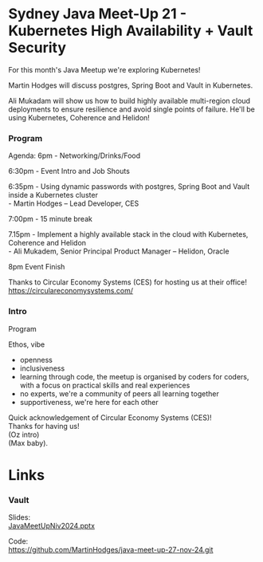 # Sydney Java Meet-Up 21 - Kubernetes High Availability + Vault Security
For this month's Java Meetup we're exploring Kubernetes!

Martin Hodges will discuss postgres, Spring Boot and Vault in Kubernetes.

Ali Mukadam will show us how to build highly available multi-region cloud deployments to ensure resilience and avoid single points of failure. He'll be using Kubernetes, Coherence and Helidon!


### Program
Agenda:
6pm - Networking/Drinks/Food  

6:30pm - Event Intro and Job Shouts  

6:35pm - Using dynamic passwords with postgres, Spring Boot and Vault inside a Kubernetes cluster  
\- Martin Hodges – Lead Developer, CES  

7:00pm - 15 minute break  

7.15pm - Implement a highly available stack in the cloud with Kubernetes, Coherence and Helidon  
\- Ali Mukadem, Senior Principal Product Manager – Helidon, Oracle  

8pm Event Finish  

Thanks to Circular Economy Systems (CES) for hosting us at their office!  
https://circulareconomysystems.com/



### Intro
Program

Ethos, vibe
* openness
* inclusiveness
* learning through code, the meetup is organised by coders for coders, with a focus on practical skills and real experiences
* no experts, we're a community of peers all learning together
* supportiveness, we're here for each other

Quick acknowledgement of Circular Economy Systems (CES)!  
Thanks for having us!  
 (Oz intro)  
 (Max baby).  

# Links

### Vault
Slides:  
[JavaMeetUpNiv2024.pptx](https://github.com/user-attachments/files/17928106/JavaMeetUpNiv2024.pptx)  

Code:  
https://github.com/MartinHodges/java-meet-up-27-nov-24.git  
